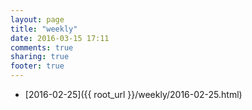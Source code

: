 ```yaml
---
layout: page
title: "weekly"
date: 2016-03-15 17:11
comments: true
sharing: true
footer: true
---
```



- [2016-02-25]({{ root_url }}/weekly/2016-02-25.html)

